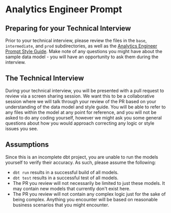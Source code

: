 # Analytics Engineer Prompt

## Preparing for your Technical Interview
Prior to your technical interview, please review the files in the `base`, `intermediate`, and `prod` subdirectories, as well as the [Analytics Engineer Prompt Style Guide](Style_Guide.md). Make note of any questions you might have about the sample data model - you will have an opportunity to ask them during the interview.

## The Technical Interview
During your technical interview, you will be presented with a pull request to review via a screen sharing session. We want this to be a collaborative session where we will talk through your review of the PR based on your understanding of the data model and style guide. You will be able to refer to any files within the model at any point for reference, and you will not be asked to do any coding yourself, however we might ask you some general questions about how you would approach correcting any logic or style issues you see.

## Assumptions
Since this is an incomplete dbt project, you are unable to run the models yourself to verify their accuracy. As such, please assume the following:
* `dbt run` results in a successful build of all models.
* `dbt test` results in a successful test of all models.
* The PR you review will not necessarily be limited to just these models. It may contain new models that currently don't exist here.
* The PR you review will not contain any complex logic just for the sake of being complex. Anything you encounter will be based on reasonable business scenarios that you might encounter.